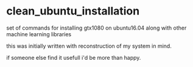 # clean_ubuntu_installation
set of commands for installing gtx1080 on ubuntu16.04 along with other machine learning libraries

this was initially written with reconstruction of my system in mind.

if someone else find it usefull i'd be more than happy.
